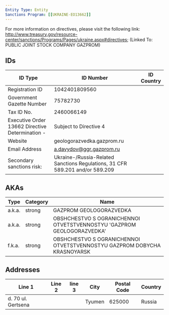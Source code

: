 ```yaml
---
Entity Type: Entity
Sanctions Program: [[UKRAINE-EO13662]]
---
```

For more information on directives, please visit the following link: http://www.treasury.gov/resource-center/sanctions/Programs/Pages/ukraine.aspx#directives; (Linked To: PUBLIC JOINT STOCK COMPANY GAZPROM)

## IDs
| ID Type | ID Number | ID Country |
|---------|-----------|------------|
| Registration ID | 1042401809560 |  |
| Government Gazette Number | 75782730 |  |
| Tax ID No. | 2460066149 |  |
| Executive Order 13662 Directive Determination - | Subject to Directive 4 |  |
| Website | geologorazvedka.gazprom.ru |  |
| Email Address | a.davydov@ggr.gazprom.ru |  |
| Secondary sanctions risk: | Ukraine-/Russia-Related Sanctions Regulations, 31 CFR 589.201 and/or 589.209 |  |


## AKAs
| Type | Category | Name      | 
|------|----------|-----------|
| a.k.a. | strong | GAZPROM GEOLOGORAZVEDKA |
| a.k.a. | strong | OBSHCHESTVO S OGRANICHENNOI OTVETSTVENNOSTYU 'GAZPROM GEOLOGORAZVEDKA' |
| f.k.a. | strong | OBSHCHESTVO S OGRANICHENNOI OTVETSTVENNOSTYU GAZPROM DOBYCHA KRASNOYARSK |


## Addresses
| Line 1 | Line 2 | line 3 | City | Postal Code| Country | 
|--------|--------|--------|------|------------|---------|
| d. 70 ul. Gertsena |  |  | Tyumen | 625000 | Russia |

